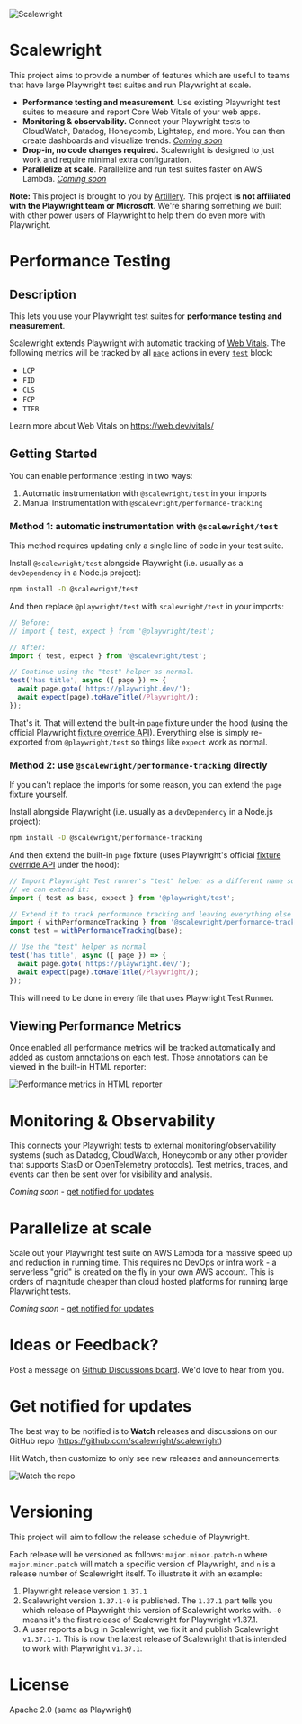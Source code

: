 ![Scalewright](./scalewright-header.png)

# Scalewright

This project aims to provide a number of features which are useful to teams that have large Playwright test suites and run Playwright at scale.

* **Performance testing and measurement**. Use existing Playwright test suites to measure and report Core Web Vitals of your web apps.
* **Monitoring & observability.** Connect your Playwright tests to CloudWatch, Datadog, Honeycomb, Lightstep, and more. You can then create dashboards and visualize trends. [_Coming soon_](#get-notified-for-updates)
* **Drop-in, no code changes required.** Scalewright is designed to just work and require minimal extra configuration.
* **Parallelize at scale**. Parallelize and run test suites faster on AWS Lambda.  [_Coming soon_](#get-notified-for-updates)

**Note:** This project is brought to you by [Artillery](https://www.artillery.io). This project **is not affiliated with the Playwright team or Microsoft**. We're sharing something we built with other power users of Playwright to help them do even more with Playwright.

# Performance Testing

## Description

This lets you use your Playwright test suites for **performance testing and measurement**.

Scalewright extends Playwright with automatic tracking of [Web Vitals](https://web.dev/vitals/). The following metrics will be tracked by all [`page`]((https://playwright.dev/docs/api/class-page)) actions in every [`test`](https://playwright.dev/docs/writing-tests#first-test) block:

* `LCP`
* `FID`
* `CLS`
* `FCP`
* `TTFB`

Learn more about Web Vitals on https://web.dev/vitals/

## Getting Started

You can enable performance testing  in two ways:

1. Automatic instrumentation with `@scalewright/test` in your imports
2. Manual instrumentation with `@scalewright/performance-tracking`

### Method 1: automatic instrumentation with `@scalewright/test`

This method requires updating only a single line of code in your test suite.

Install `@scalewright/test` alongside Playwright (i.e. usually as a `devDependency` in a Node.js project):

```sh
npm install -D @scalewright/test
```

And then replace `@playwright/test` with `scalewright/test` in your imports:

```js
// Before:
// import { test, expect } from '@playwright/test';

// After:
import { test, expect } from '@scalewright/test';

// Continue using the "test" helper as normal.
test('has title', async ({ page }) => {
  await page.goto('https://playwright.dev/');
  await expect(page).toHaveTitle(/Playwright/);
});
```

That's it. That will extend the built-in `page` fixture under the hood (using the official Playwright [fixture override API](https://playwright.dev/docs/test-fixtures#overriding-fixtures)). Everything else is simply re-exported from `@playwright/test` so things like `expect` work as normal.

### Method 2: use `@scalewright/performance-tracking` directly

If you can't replace the imports for some reason, you can extend the `page` fixture yourself.

Install alongside Playwright (i.e. usually as a `devDependency` in a Node.js project):

```sh
npm install -D @scalewright/performance-tracking
```

And then extend the built-in `page` fixture (uses Playwright's official [fixture override API](https://playwright.dev/docs/test-fixtures#overriding-fixtures) under the hood):

```js
// Import Playwright Test runner's "test" helper as a different name so that
// we can extend it:
import { test as base, expect } from '@playwright/test';

// Extend it to track performance tracking and leaving everything else as-is:
import { withPerformanceTracking } from '@scalewright/performance-tracking';
const test = withPerformanceTracking(base);

// Use the "test" helper as normal
test('has title', async ({ page }) => {
  await page.goto('https://playwright.dev/');
  await expect(page).toHaveTitle(/Playwright/);
});
```

This will need to be done in every file that uses Playwright Test Runner.

## Viewing Performance Metrics

Once enabled all performance metrics will be tracked automatically and added as [custom annotations](https://playwright.dev/docs/test-annotations#custom-annotations) on each test. Those annotations can be viewed in the built-in HTML reporter:

![Performance metrics in HTML reporter](./html-report.png)


# Monitoring & Observability

This connects your Playwright tests to external monitoring/observability systems (such as Datadog, CloudWatch, Honeycomb or any other provider that supports StasD or OpenTelemetry protocols). Test metrics, traces, and events can then be sent over for visibility and analysis.

_Coming soon_ - [get notified for updates](#get-notified-for-updates)

# Parallelize at scale

Scale out your Playwright test suite on AWS Lambda for a massive speed up and reduction in running time. This requires no DevOps or infra work - a serverless "grid" is created on the fly in your own AWS account. This is orders of magnitude cheaper than cloud hosted platforms for running large Playwright tests.

_Coming soon_ - [get notified for updates](#get-notified-for-updates)

# Ideas or Feedback?

Post a message on [Github Discussions board](https://github.com/scalewright/scalewright/discussions). We'd love to hear from you.

# Get notified for updates

The best way to be notified is to **Watch** releases and discussions on our GitHub repo (https://github.com/scalewright/scalewright)

Hit Watch, then customize to only see new releases and announcements:

![Watch the repo](./repo-watch.gif)

# Versioning

This project will aim to follow the release schedule of Playwright.

Each release will be versioned as follows: `major.minor.patch-n` where `major.minor.patch` will match a specific version of Playwright, and `n` is a release number of Scalewright itself. To illustrate it with an example:

1. Playwright release version `1.37.1`
2. Scalewright version `1.37.1-0` is published. The `1.37.1` part tells you which release of Playwright this version of Scalewright works with. `-0` means it's the first release of Scalewright for Playwright v1.37.1.
3. A user reports a bug in Scalewright, we fix it and publish Scalewright `v1.37.1-1`. This is now the latest release of Scalewright that is intended to work with Playwright `v1.37.1`.

# License

Apache 2.0 (same as Playwright)
